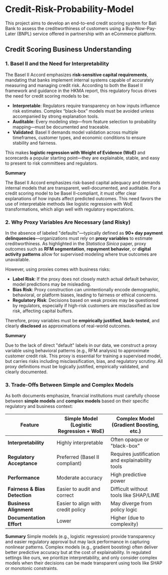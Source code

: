 # Credit-Risk-Probability-Model
This project aims to develop an end-to-end credit scoring system for Bati Bank to assess the creditworthiness of customers using a Buy-Now-Pay-Later (BNPL) service offered in partnership with an eCommerce platform. 

## Credit Scoring Business Understanding

### 1. Basel II and the Need for Interpretability
The Basel II Accord emphasizes **risk-sensitive capital requirements**, mandating that banks implement internal systems capable of accurately measuring and managing credit risk. According to both the Basel II framework and guidance in the HKMA report, this regulatory focus drives the need for credit scoring models to be:

- **Interpretable**: Regulators require transparency on how inputs influence risk estimates. Complex “black-box” models must be avoided unless accompanied by strong explanation tools.
- **Auditable**: Every modeling step—from feature selection to probability mapping—must be documented and traceable.
- **Validated**: Basel II demands model validation across multiple timeframes, customer types, and economic conditions to ensure stability and fairness.

This makes **logistic regression with Weight of Evidence (WoE)** and scorecards a popular starting point—they are explainable, stable, and easy to present to risk committees and regulators.

**Summary**

The Basel II Accord emphasizes risk-based capital adequacy and demands internal models that are transparent, well-documented, and auditable. For a credit scoring model to be Basel II-compliant, it must offer clear explanations of how inputs affect predicted outcomes. This need favors the use of interpretable methods like logistic regression with WoE transformations, which align well with regulatory expectations.

### 2. Why Proxy Variables Are Necessary (and Risky)
In the absence of labeled "defaults"—typically defined as **90+ day payment delinquencies**—organizations must rely on **proxy variables** to estimate creditworthiness. As highlighted in the *Statistica Sinica* paper, proxy outcomes such as **RFM segmentation**, **repayment behavior**, or **digital activity patterns** allow for supervised modeling where true outcomes are unavailable.

However, using proxies comes with business risks:

- **Label Risk**: If the proxy does not closely match actual default behavior, model predictions may be misleading.
- **Bias Risk**: Proxy construction can unintentionally encode demographic, behavioral, or platform biases, leading to fairness or ethical concerns.
- **Regulatory Risk**: Decisions based on weak proxies may be questioned by regulators, especially if high-risk customers are misclassified as low risk, affecting capital buffers.

Therefore, proxy variables must be **empirically justified**, **back-tested**, and clearly **disclosed** as approximations of real-world outcomes.

**Summary**

Due to the lack of direct "default" labels in our data, we construct a proxy variable using behavioral patterns (e.g., RFM analysis) to approximate customer credit risk. This proxy is essential for training a supervised model, but carries risks including misclassification, bias, and regulatory scrutiny. All proxy definitions must be logically justified, empirically validated, and clearly documented.

### 3. Trade-Offs Between Simple and Complex Models

As both documents emphasize, financial institutions must carefully choose between **simple models** and **complex models** based on their specific regulatory and business context:

| Feature                   | Simple Model (Logistic Regression + WoE) | Complex Model (Gradient Boosting, etc.)       |
|---------------------------|------------------------------------------|------------------------------------------------|
| **Interpretability**      | Highly interpretable                     | Often opaque or "black-box"                   |
| **Regulatory Acceptance** | Preferred (Basel II compliant)           | Requires justification and explainability tools |
| **Performance**           | Moderate accuracy                        | High predictive power                         |
| **Fairness & Bias Detection** | Easier to audit and correct         | Difficult without tools like SHAP/LIME        |
| **Business Alignment**    | Easier to align with credit policy       | May diverge from policy logic                 |
| **Documentation Effort**  | Lower                                    | Higher (due to complexity)                    |

**Summary**
Simple models (e.g., logistic regression) provide transparency and easier regulatory approval but may lack performance in capturing nonlinear patterns. Complex models (e.g., gradient boosting) often deliver better predictive accuracy but at the cost of explainability. In regulated settings like ours, we prioritize interpretability, and only consider complex models when their decisions can be made transparent using tools like SHAP or monotonic constraints.
